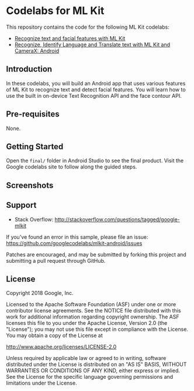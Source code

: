 Codelabs for ML Kit
============

This repository contains the code for the following ML Kit codelabs:
* [Recognize text and facial features with ML Kit](https://g.co/codelabs/mlkit-android)
* [Recognize, Identify Language and Translate text with ML Kit and CameraX: Android](https://g.co/codelabs/mlkit-android-translate)

Introduction
------------
In these codelabs, you will build an Android app that uses various features
of ML Kit to recognize text and detect facial features. You will learn how to use the built in on-device Text Recognition API and the face contour API.

Pre-requisites
--------------
None.

Getting Started
---------------
Open the `final/` folder in Android Studio to see the final product.
Visit the Google codelabs site to follow along the guided steps.

Screenshots
-----------

Support
-------

- Stack Overflow: http://stackoverflow.com/questions/tagged/google-mlkit

If you've found an error in this sample, please file an issue:
https://github.com/googlecodelabs/mlkit-android/issues

Patches are encouraged, and may be submitted by forking this project and
submitting a pull request through GitHub.

License
-------

Copyright 2018 Google, Inc.

Licensed to the Apache Software Foundation (ASF) under one or more contributor
license agreements.  See the NOTICE file distributed with this work for
additional information regarding copyright ownership.  The ASF licenses this
file to you under the Apache License, Version 2.0 (the "License"); you may not
use this file except in compliance with the License.  You may obtain a copy of
the License at

  http://www.apache.org/licenses/LICENSE-2.0

Unless required by applicable law or agreed to in writing, software
distributed under the License is distributed on an "AS IS" BASIS, WITHOUT
WARRANTIES OR CONDITIONS OF ANY KIND, either express or implied.  See the
License for the specific language governing permissions and limitations under
the License.
